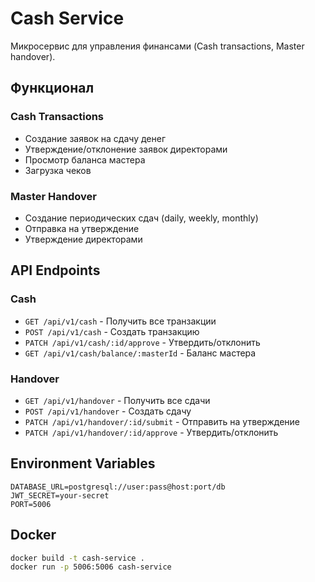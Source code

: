 # Cash Service

Микросервис для управления финансами (Cash transactions, Master handover).

## Функционал

### Cash Transactions
- Создание заявок на сдачу денег
- Утверждение/отклонение заявок директорами
- Просмотр баланса мастера
- Загрузка чеков

### Master Handover
- Создание периодических сдач (daily, weekly, monthly)
- Отправка на утверждение
- Утверждение директорами

## API Endpoints

### Cash
- `GET /api/v1/cash` - Получить все транзакции
- `POST /api/v1/cash` - Создать транзакцию
- `PATCH /api/v1/cash/:id/approve` - Утвердить/отклонить
- `GET /api/v1/cash/balance/:masterId` - Баланс мастера

### Handover
- `GET /api/v1/handover` - Получить все сдачи
- `POST /api/v1/handover` - Создать сдачу
- `PATCH /api/v1/handover/:id/submit` - Отправить на утверждение
- `PATCH /api/v1/handover/:id/approve` - Утвердить/отклонить

## Environment Variables

```env
DATABASE_URL=postgresql://user:pass@host:port/db
JWT_SECRET=your-secret
PORT=5006
```

## Docker

```bash
docker build -t cash-service .
docker run -p 5006:5006 cash-service
```














